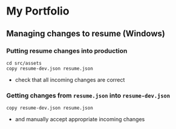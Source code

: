 # My Portfolio

## Managing changes to resume (Windows)

### Putting resume changes into production 
```
cd src/assets
copy resume-dev.json resume.json 
```
- check that all incoming changes are correct
### Getting changes from `resume.json` into `resume-dev.json`
```
copy resume-dev.json resume.json 
```
- and manually accept appropriate incoming changes
